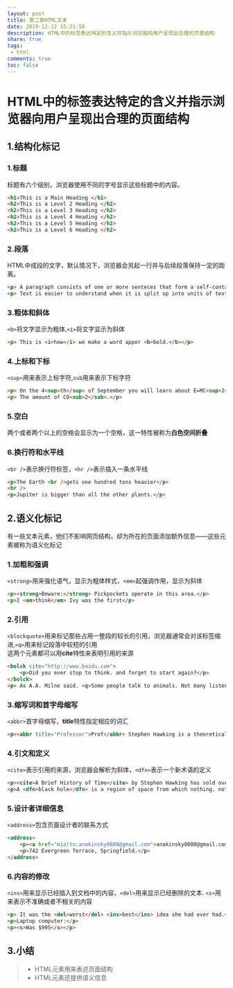 ```yaml
---
layout: post
title: 第二章HTML文本
date: 2019-12-12 15:21:58
description: HTML中的标签表达特定的含义并指示浏览器向用户呈现出合理的页面结构
share: true
tags:
 - html
comments: true
toc: false
---
```


# HTML中的标签表达特定的含义并指示浏览器向用户呈现出合理的页面结构

## 1.结构化标记

### 1.标题

标题有六个级别，浏览器使用不同的字号显示这些标题中的内容。

```html
<h1>This is a Main Heading </h1>
<h2>This is a Level 2 Heading </h2>
<h2>This is a Level 3 Heading </h2>
<h2>This is a Level 4 Heading </h2>
<h2>This is a Level 5 Heading </h2>
<h2>This is a Level 6 Heading </h2>
```

### 2.段落

HTML中成段的文字，默认情况下，浏览器会另起一行并与后续段落保持一定的距离。

```html
<p> A paragraph consists of one or more senteces that form a self-contained unit of discourse.</p>
<p> Text is easier to understand when it is split up into units of text.</p>
```

### 3.粗体和斜体

```<b>```将文字显示为粗体,```<i>```将文字显示为斜体

```html
<p> This is <i>how</i> we make a word apper <b>bold.</b></p>
```

### 4.上标和下标

```<sup>```用来表示上标字符,```sub```用来表示下标字符

```html
<p> On the 4<sup>th</sup> of September you will learn about E=MC<sup>2</sup>.</p>
<p> The amount of CO<sub>2</sub>.</p>
```

### 5.空白

两个或者两个以上的空格会显示为一个空格，这一特性被称为**白色空间折叠**

### 6.换行符和水平线

```<br />```表示换行符标签，```<hr />```表示插入一条水平线

```html
<p>The Earth <br />gets one hundred tons heavier</p>
<hr />
<p>Jupiter is bigger than all the other plants.</p>
```

## 2.语义化标记

有一些文本元素，他们不影响网页结构，却为所在的页面添加额外信息——这些元素被称为语义化标记

### 1.加粗和强调

```<strong>```用来强化语气，显示为粗体样式，```<em>```起强调作用，显示为斜体

```html
<p><strong>Beware:</strong> Pickpockets operate in this area.</p>
<p>I <em>think</em> Ivy was the first</p>

```

### 2.引用

```<blockquote>```用来标记那些占用一整段的较长的引用，浏览器通常会对该标签缩进,```<q>```用来标记段落中较短的引用  
这两个元素都可以用**cite**特性来表明引用的来源

```html
<bolck cite="http://www.baidu.com">
    <p>Did you ever stop to think. and forget to start again?</p>
</bolck>
<p> As A.A. Milne said. <q>Some people talk to animals. Not many listen though. That's the problem.</q></p>
```

### 3.缩写词和首字母缩写

```<abbr>```首字母缩写，**title**特性指定相应的词汇

```html
<p><abbr title="Professor">Prof</abbr> Stephen Hawking is a theoretical physicist and cosmologist.</p>
```

### 4.引文和定义

```<cite>```表示引用的来源，浏览器会解析为斜体，```<dfn>```表示一个新术语的定义

```html
<p><cite>A Brief History of Time</cite> by Stephen Hawking has sold over ten million copies worldwide.</p>
<p>A <dfn>black hole</dfn> is a region of space from which nothing. not even light.can escape.</p>
```

### 5.设计者详细信息

```<address>```包含页面设计者的联系方式

```html
<address>
    <p><a href="mialto:anakinsky0808@gmail.com">anakinsky0808@gmail.com</a></p>
    <p>742 Evergreen Terrace, Springfield.</p>
</address>
```

### 6.内容的修改

```<ins>```用来显示已经插入到文档中的内容，```<del>```用来显示已经删除的文本.
```<s>```用来表示不准确或者不相关的内容

```html
<p> It was the <del>worst</del> <ins>best</ins> idea she had ever had.</p>
<p>Laptop computer:</p>
<p><s>Was $995</s></p>
```

## 3.小结

>* HTML元素用来表述页面结构
>* HTML元素还提供语义信息
